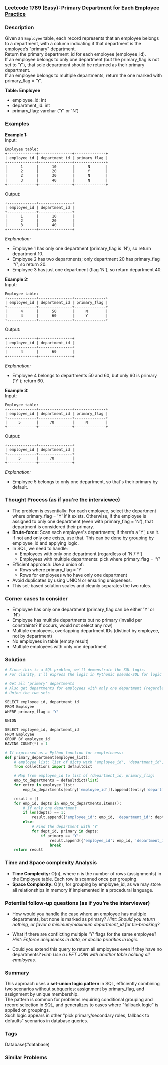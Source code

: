 ### Leetcode 1789 (Easy): Primary Department for Each Employee [Practice](https://leetcode.com/problems/primary-department-for-each-employee)

### Description  
Given an `Employee` table, each record represents that an employee belongs to a department, with a column indicating if that department is the employee’s "primary" department.  
Return the primary department_id for each employee (employee_id).  
If an employee belongs to only one department (but the primary_flag is not set to 'Y'), that sole department should be returned as their primary department.  
If an employee belongs to multiple departments, return the one marked with primary_flag = 'Y'.

**Table: Employee**  
- employee_id: int  
- department_id: int  
- primary_flag: varchar ('Y' or 'N')  

### Examples  

**Example 1:**  
Input:  
```
Employee table:
+-------------+---------------+--------------+
| employee_id | department_id | primary_flag |
+-------------+---------------+--------------+
|      1      |      10       |      N       |
|      2      |      20       |      Y       |
|      2      |      30       |      N       |
|      3      |      40       |      N       |
+-------------+---------------+--------------+
```
Output:  
```
+-------------+---------------+
| employee_id | department_id |
+-------------+---------------+
|      1      |      10       |
|      2      |      20       |
|      3      |      40       |
+-------------+---------------+
```
*Explanation:*
- Employee 1 has only one department (primary_flag is 'N'), so return department 10.
- Employee 2 has two departments; only department 20 has primary_flag 'Y', so return 20.
- Employee 3 has just one department (flag 'N'), so return department 40.

**Example 2:**  
Input:  
```
Employee table:
+-------------+---------------+--------------+
| employee_id | department_id | primary_flag |
+-------------+---------------+--------------+
|      4      |      50       |     N        |
|      4      |      60       |     Y        |
+-------------+---------------+--------------+
```
Output:  
```
+-------------+---------------+
| employee_id | department_id |
+-------------+---------------+
|      4      |      60       |
+-------------+---------------+
```
*Explanation:*
- Employee 4 belongs to departments 50 and 60, but only 60 is primary ('Y'); return 60.

**Example 3:**  
Input:  
```
Employee table:
+-------------+---------------+--------------+
| employee_id | department_id | primary_flag |
+-------------+---------------+--------------+
|     5       |     70        |     N        |
+-------------+---------------+--------------+
```
Output:  
```
+-------------+---------------+
| employee_id | department_id |
+-------------+---------------+
|     5       |     70        |
+-------------+---------------+
```
*Explanation:*
- Employee 5 belongs to only one department, so that's their primary by default.

### Thought Process (as if you’re the interviewee)  
- The problem is essentially: For each employee, select the department where primary_flag = 'Y' if it exists. Otherwise, if the employee is assigned to only one department (even with primary_flag = 'N'), that department is considered their primary.
- **Brute-force:** Scan each employee's departments; if there’s a 'Y', use it. If not and only one exists, use that. This can be done by grouping by employee_id and applying logic.
- In SQL, we need to handle:
  - Employees with only one department (regardless of 'N'/'Y')
  - Employees with multiple departments: pick where primary_flag = 'Y'
- Efficient approach: Use a union of:
  - Rows where primary_flag = 'Y'
  - Rows for employees who have only one department
- Avoid duplicates by using UNION or ensuring uniqueness.
- This set-based solution scales and cleanly separates the two rules.

### Corner cases to consider  
- Employee has only one department (primary_flag can be either 'Y' or 'N')
- Employee has multiple departments but no primary (invalid per constraints? If occurs, would not select any row)
- Multiple employees, overlapping department IDs (distinct by employee, not by department)
- No employees in table (empty result)
- Multiple employees with only one department

### Solution

```python
# Since this is a SQL problem, we'll demonstrate the SQL logic.
# For clarity, I'll express the logic in Pythonic pseudo-SQL for logic understanding.

# Get all 'primary' departments
# Also get departments for employees with only one department (regardless of flag)
# Union the two sets

SELECT employee_id, department_id
FROM Employee
WHERE primary_flag = 'Y'

UNION

SELECT employee_id, department_id
FROM Employee
GROUP BY employee_id
HAVING COUNT(*) = 1

# If expressed as a Python function for completeness:
def primary_department(employee_list):
    # employee_list: list of dicts with 'employee_id', 'department_id', 'primary_flag'
    from collections import defaultdict

    # Map from employee_id to list of (department_id, primary_flag)
    emp_to_departments = defaultdict(list)
    for entry in employee_list:
        emp_to_departments[entry['employee_id']].append((entry['department_id'], entry['primary_flag']))

    result = []
    for emp_id, depts in emp_to_departments.items():
        # If only one department
        if len(depts) == 1:
            result.append({'employee_id': emp_id, 'department_id': depts[0][0]})
        else:
            # Find the department with 'Y'
            for dept_id, primary in depts:
                if primary == 'Y':
                    result.append({'employee_id': emp_id, 'department_id': dept_id})
                    break
    return result
```

### Time and Space complexity Analysis  

- **Time Complexity:** O(n), where n is the number of rows (assignments) in the Employee table. Each row is scanned once per grouping.
- **Space Complexity:** O(n), for grouping by employee_id, as we may store all relationships in memory if implemented in a procedural language.

### Potential follow-up questions (as if you’re the interviewer)  

- How would you handle the case where an employee has multiple departments, but none is marked as primary?
  *Hint: Should you return nothing, or favor a minimum/maximum department_id for tie-breaking?*

- What if there are conflicting multiple 'Y' flags for the same employee?
  *Hint: Enforce uniqueness in data, or decide priorities in logic.*

- Could you extend this query to return all employees even if they have no departments?
  *Hint: Use a LEFT JOIN with another table holding all employees.*

### Summary
This approach uses a **set-union logic pattern** in SQL, efficiently combining two scenarios without subqueries: assignment by primary_flag, and assignment by unique membership.  
The pattern is common for problems requiring conditional grouping and record selection in SQL, and generalizes to cases where "fallback logic" is applied on groupings.  
Such logic appears in other "pick primary/secondary roles, fallback to defaults" scenarios in database queries.

### Tags
Database(#database)

### Similar Problems
